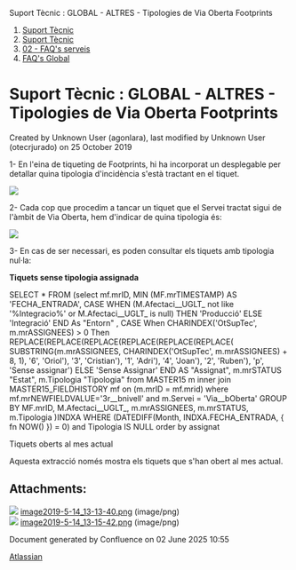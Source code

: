 Suport Tècnic : GLOBAL - ALTRES - Tipologies de Via Oberta Footprints  

1.  [Suport Tècnic](index.html)
2.  [Suport Tècnic](13893782.html)
3.  [02 - FAQ's serveis](26313393.html)
4.  [FAQ's Global](28705585.html)

Suport Tècnic : GLOBAL - ALTRES - Tipologies de Via Oberta Footprints
=====================================================================

Created by Unknown User (agonlara), last modified by Unknown User (otecrjurado) on 25 October 2019

1- En l'eina de tiqueting de Footprints, hi ha incorporat un desplegable per detallar quina tipologia d'incidència s'està tractant en el tiquet. 

![](attachments/26313367/26314866.png?effects=border-simple,blur-border)

  

2- Cada cop que procedim a tancar un tiquet que el Servei tractat sigui de l'àmbit de Via Oberta, hem d'indicar de quina tipologia és: 

![](attachments/26313367/26314865.png)

  

3- En cas de ser necessari, es poden consultar els tiquets amb tipologia nul·la: 

**Tiquets sense tipologia assignada**

SELECT \* FROM 
(select mf.mrID, MIN (MF.mrTIMESTAMP) AS 'FECHA\_ENTRADA',
CASE 
	WHEN (M.Afectaci\_\_UGLT\_ not like '%Integracio%' or M.Afectaci\_\_UGLT\_ is null) THEN 'Producció'
	ELSE 'Integració' 
END As "Entorn" ,
CASE
						  When CHARINDEX('OtSupTec', m.mrASSIGNEES) > 0 Then
						  REPLACE(REPLACE(REPLACE(REPLACE(REPLACE(REPLACE(
							   SUBSTRING(m.mrASSIGNEES, CHARINDEX('OtSupTec', m.mrASSIGNEES) + 8, 1),
							   '6', 'Oriol'),
							   '3', 'Cristian'),
							   '1', 'Adri'),
							   '4', 'Joan'),
							   '2', 'Ruben'),
							   'p', 'Sense assignar')
						ELSE 'Sense Assignar'
END AS "Assignat", 
m.mrSTATUS "Estat",
m.Tipologia "Tipologia"
 from MASTER15 m 
inner join MASTER15\_FIELDHISTORY mf on (m.mrID = mf.mrid)
where mf.mrNEWFIELDVALUE='3r\_\_bnivell'
and  m.Servei = 'Via\_\_bOberta'
GROUP BY MF.mrID, M.Afectaci\_\_UGLT\_, m.mrASSIGNEES, m.mrSTATUS, m.Tipologia )INDXA
WHERE  (DATEDIFF(Month, INDXA.FECHA\_ENTRADA, { fn NOW() }) = 0)
and Tipologia IS NULL
order by assignat

Tiquets oberts al mes actual

Aquesta extracció només mostra els tiquets que s'han obert al mes actual.

Attachments:
------------

![](images/icons/bullet_blue.gif) [image2019-5-14\_13-13-40.png](attachments/26313367/26314866.png) (image/png)  
![](images/icons/bullet_blue.gif) [image2019-5-14\_13-15-42.png](attachments/26313367/26314865.png) (image/png)  

Document generated by Confluence on 02 June 2025 10:55

[Atlassian](http://www.atlassian.com/)